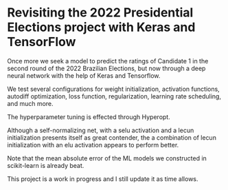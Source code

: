 # Revisiting the 2022 Presidential Elections project with Keras and TensorFlow

Once more we seek a model to predict the ratings of Candidate 1 in the second round of the 2022 Brazilian Elections, but now through a deep neural network with the help of Keras and Tensorflow. 

We test several configurations for weight initialization, activation functions, autodiff optimization, loss function, regularization, learning rate scheduling, and much more. 

The hyperparameter tuning is effected through Hyperopt. 

Although a self-normalizing net, with a selu activation and a lecun initialization presents itself as great contender, the a combination of lecun initialization with an elu activation appears to perform better. 

Note that the mean absolute error of the ML models we constructed in scikit-learn is already beat. 

This project is a work in progress and I still update it as time allows.
